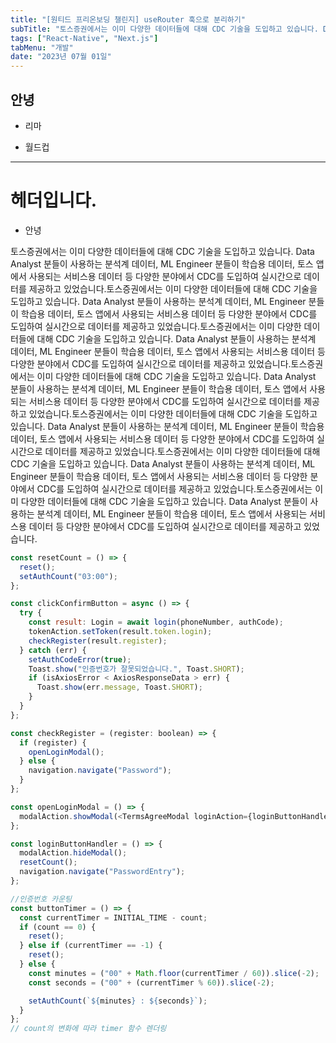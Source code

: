 ```yaml
---
title: "[원티드 프리온보딩 챌린지] useRouter 훅으로 분리하기"
subTitle: "토스증권에서는 이미 다양한 데이터들에 대해 CDC 기술을 도입하고 있습니다. Data Analyst 분들이 사용하는 분석계 데이터, ML Engineer 분들이 학습용 데이터, 토스 앱에서 사용되는 서비스용 데이터 등 다양한 분야에서 CDC를 도입하여 실시간으로 데이터를 제공하고 있었습니다."
tags: ["React-Native", "Next.js"]
tabMenu: "개발"
date: "2023년 07월 01일"
---
```


## 안녕

- 리마

- 월드컵

---

# 헤더입니다.

- 안녕

토스증권에서는 이미 다양한 데이터들에 대해 CDC 기술을 도입하고 있습니다. Data Analyst 분들이 사용하는 분석계 데이터, ML Engineer 분들이 학습용 데이터, 토스 앱에서 사용되는 서비스용 데이터 등 다양한 분야에서 CDC를 도입하여 실시간으로 데이터를 제공하고 있었습니다.토스증권에서는 이미 다양한 데이터들에 대해 CDC 기술을 도입하고 있습니다. Data Analyst 분들이 사용하는 분석계 데이터, ML Engineer 분들이 학습용 데이터, 토스 앱에서 사용되는 서비스용 데이터 등 다양한 분야에서 CDC를 도입하여 실시간으로 데이터를 제공하고 있었습니다.토스증권에서는 이미 다양한 데이터들에 대해 CDC 기술을 도입하고 있습니다. Data Analyst 분들이 사용하는 분석계 데이터, ML Engineer 분들이 학습용 데이터, 토스 앱에서 사용되는 서비스용 데이터 등 다양한 분야에서 CDC를 도입하여 실시간으로 데이터를 제공하고 있었습니다.토스증권에서는 이미 다양한 데이터들에 대해 CDC 기술을 도입하고 있습니다. Data Analyst 분들이 사용하는 분석계 데이터, ML Engineer 분들이 학습용 데이터, 토스 앱에서 사용되는 서비스용 데이터 등 다양한 분야에서 CDC를 도입하여 실시간으로 데이터를 제공하고 있었습니다.토스증권에서는 이미 다양한 데이터들에 대해 CDC 기술을 도입하고 있습니다. Data Analyst 분들이 사용하는 분석계 데이터, ML Engineer 분들이 학습용 데이터, 토스 앱에서 사용되는 서비스용 데이터 등 다양한 분야에서 CDC를 도입하여 실시간으로 데이터를 제공하고 있었습니다.토스증권에서는 이미 다양한 데이터들에 대해 CDC 기술을 도입하고 있습니다. Data Analyst 분들이 사용하는 분석계 데이터, ML Engineer 분들이 학습용 데이터, 토스 앱에서 사용되는 서비스용 데이터 등 다양한 분야에서 CDC를 도입하여 실시간으로 데이터를 제공하고 있었습니다.토스증권에서는 이미 다양한 데이터들에 대해 CDC 기술을 도입하고 있습니다. Data Analyst 분들이 사용하는 분석계 데이터, ML Engineer 분들이 학습용 데이터, 토스 앱에서 사용되는 서비스용 데이터 등 다양한 분야에서 CDC를 도입하여 실시간으로 데이터를 제공하고 있었습니다.

```js {1,3-4} showLineNumbers
const resetCount = () => {
  reset();
  setAuthCount("03:00");
};

const clickConfirmButton = async () => {
  try {
    const result: Login = await login(phoneNumber, authCode);
    tokenAction.setToken(result.token.login);
    checkRegister(result.register);
  } catch (err) {
    setAuthCodeError(true);
    Toast.show("인증번호가 잘못되었습니다.", Toast.SHORT);
    if (isAxiosError < AxiosResponseData > err) {
      Toast.show(err.message, Toast.SHORT);
    }
  }
};

const checkRegister = (register: boolean) => {
  if (register) {
    openLoginModal();
  } else {
    navigation.navigate("Password");
  }
};

const openLoginModal = () => {
  modalAction.showModal(<TermsAgreeModal loginAction={loginButtonHandler} />);
};

const loginButtonHandler = () => {
  modalAction.hideModal();
  resetCount();
  navigation.navigate("PasswordEntry");
};

//인증번호 카운팅
const buttonTimer = () => {
  const currentTimer = INITIAL_TIME - count;
  if (count == 0) {
    reset();
  } else if (currentTimer == -1) {
    reset();
  } else {
    const minutes = ("00" + Math.floor(currentTimer / 60)).slice(-2);
    const seconds = ("00" + (currentTimer % 60)).slice(-2);

    setAuthCount(`${minutes} : ${seconds}`);
  }
};
// count의 변화에 따라 timer 함수 렌더링
```
